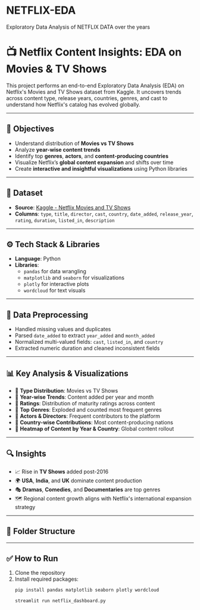# NETFLIX-EDA
Exploratory Data Analysis of NETFLIX DATA over the years
# 📺 Netflix Content Insights: EDA on Movies & TV Shows

This project performs an end-to-end Exploratory Data Analysis (EDA) on Netflix's Movies and TV Shows dataset from Kaggle. It uncovers trends across content type, release years, countries, genres, and cast to understand how Netflix's catalog has evolved globally.

---

## 📌 Objectives

- Understand distribution of **Movies vs TV Shows**
- Analyze **year-wise content trends**
- Identify top **genres**, **actors**, and **content-producing countries**
- Visualize Netflix’s **global content expansion** and shifts over time
- Create **interactive and insightful visualizations** using Python libraries

---

## 📁 Dataset

- **Source**: [Kaggle - Netflix Movies and TV Shows](https://www.kaggle.com/datasets/shivamb/netflix-shows)
- **Columns**: `type`, `title`, `director`, `cast`, `country`, `date_added`, `release_year`, `rating`, `duration`, `listed_in`, `description`

---

## ⚙️ Tech Stack & Libraries

- **Language**: Python
- **Libraries**: 
  - `pandas` for data wrangling
  - `matplotlib` and `seaborn` for visualizations
  - `plotly` for interactive plots
  - `wordcloud` for text visuals

---

## 🧹 Data Preprocessing

- Handled missing values and duplicates
- Parsed `date_added` to extract `year_added` and `month_added`
- Normalized multi-valued fields: `cast`, `listed_in`, and `country`
- Extracted numeric duration and cleaned inconsistent fields

---

## 📊 Key Analysis & Visualizations

- 📌 **Type Distribution**: Movies vs TV Shows
- 📌 **Year-wise Trends**: Content added per year and month
- 📌 **Ratings**: Distribution of maturity ratings across content
- 📌 **Top Genres**: Exploded and counted most frequent genres
- 📌 **Actors & Directors**: Frequent contributors to the platform
- 📌 **Country-wise Contributions**: Most content-producing nations
- 📌 **Heatmap of Content by Year & Country**: Global content rollout

---

## 🔍 Insights

- 📈 Rise in **TV Shows** added post-2016
- 🌍 **USA**, **India**, and **UK** dominate content production
- 🎭 **Dramas**, **Comedies**, and **Documentaries** are top genres
- 🗺️ Regional content growth aligns with Netflix's international expansion strategy

---

## 📂 Folder Structure


---

## ✅ How to Run

1. Clone the repository  
2. Install required packages:  
   ```bash
   pip install pandas matplotlib seaborn plotly wordcloud

   streamlit run netflix_dashboard.py
     ```
